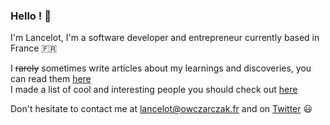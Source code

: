### Hello ! 👋

I'm Lancelot,
I'm a software developer and entrepreneur currently based in France 🇫🇷

I <s>rarely</s> sometimes write articles about my learnings and discoveries, you can read them [here](https://blog.lancelot.life)<br>
I made a list of cool and interesting people you should check out [here](https://lancelot.life/influences)

Don't hesitate to contact me at lancelot@owczarczak.fr and on [Twitter](https://twitter.com/ZerevoSerossu) 😃
